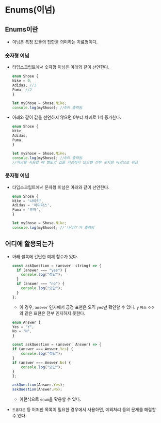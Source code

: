 # Enums(이넘)

## Enums이란

- 이넘은 특정 값들의 집합을 의미하는 자료형이다.

### 숫자형 이넘

- 타입스크립트에서 숫자형 이넘은 아래와 같이 선언한다.

  ```javascript
  enum Shose {
  Nike = 0,
  Adidas, //1
  Puma, //2
  }

  let myShose = Shose.Nike;
  console.log(myShose); //0이 출력됨
  ```

- 아래와 같이 값을 선언하지 않으면 0부터 차례로 1씩 증가한다.

  ```javascript
  enum Shose {
  Nike,
  Adidas,
  Puma,
  }

  let myShose = Shose.Nike;
  console.log(myShose); //0이 출력됨
  //이넘을 사용할 때 별도의 값을 지정하지 않으면 전부 숫자형 이넘으로 취급
  ```

### 문자형 이넘

- 타입스크립트에서 문자형 이넘은 아래와 같이 선언한다.

  ```javascript
  enum Shose {
  Nike = '나이키',
  Adidas = '아디다스',
  Puma = '퓨마',
  }

  let myShose = Shose.Nike;
  console.log(myShose); //'나이키'가 출력됨
  ```

## 어디에 활용되는가

- 아래 블록에 간단한 예제 함수가 있다.

  ```javascript
  const askQuestion = (answer: string) => {
    if (answer === "yes") {
      console.log("정답");
    }
    if (answer === "no") {
      console.log("오답");
    }
  };
  ```

  - 이 경우, `answer` 인자에서 긍정 표현은 오직 `yes`만 확인할 수 있다. `y` `예스` `ㅇㅇ`와 같은 표현은 전부 인지하지 못한다.

  ```javascript
  enum Answer {
  Yes = "Y",
  No = "N",
  }

  const askQuestion = (answer: Answer) => {
  if (answer === Answer.Yes) {
      console.log("정답");
  }
  if (answer === Answer.No) {
      console.log("오답");
  }
  };

  askQuestion(Answer.Yes);
  askQuestion(Answer.No);
  ```

  - 이런식으로 `enum`을 확용할 수 있다.

- `드롭다운` 등 어떠한 목록이 필요한 경우에서 사용하면, 예외처리 등의 문제를 해결할 수 있다.
